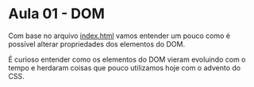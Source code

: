 # Aula 01 - DOM

Com base no arquivo [index.html](./index.html) vamos entender um pouco como é possível alterar propriedades dos elementos do DOM.

É curioso entender como os elementos do DOM vieram evoluindo com o tempo e herdaram coisas que pouco utilizamos hoje com o advento do CSS.
